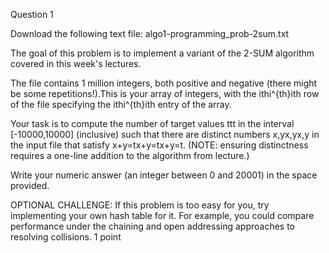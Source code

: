 Question 1

Download the following text file:
algo1-programming_prob-2sum.txt

The goal of this problem is to implement a variant of the 2-SUM algorithm covered in this week's lectures.

The file contains 1 million integers, both positive and negative (there might be some repetitions!).This is your array of integers, with the ithi^{th}ith row of the file specifying the ithi^{th}ith entry of the array.

Your task is to compute the number of target values ttt in the interval [-10000,10000] (inclusive) such that there are distinct numbers x,yx,yx,y in the input file that satisfy x+y=tx+y=tx+y=t. (NOTE: ensuring distinctness requires a one-line addition to the algorithm from lecture.)

Write your numeric answer (an integer between 0 and 20001) in the space provided.

OPTIONAL CHALLENGE: If this problem is too easy for you, try implementing your own hash table for it. For example, you could compare performance under the chaining and open addressing approaches to resolving collisions.
1 point
